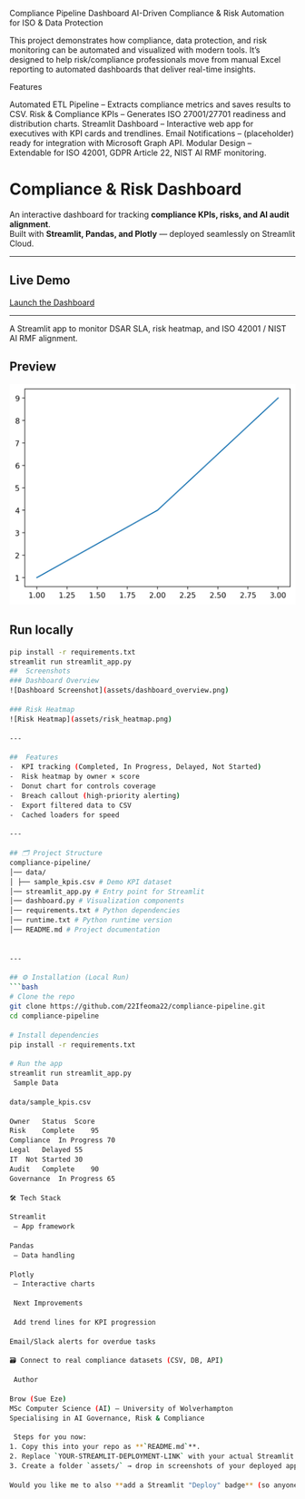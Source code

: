 Compliance Pipeline Dashboard
AI-Driven Compliance & Risk Automation for ISO & Data Protection

This project demonstrates how compliance, data protection, and risk monitoring can be automated and visualized with modern tools.
It’s designed to help risk/compliance professionals move from manual Excel reporting to automated dashboards that deliver real-time insights.

Features

Automated ETL Pipeline – Extracts compliance metrics and saves results to CSV.
Risk & Compliance KPIs – Generates ISO 27001/27701 readiness and distribution charts.
Streamlit Dashboard – Interactive web app for executives with KPI cards and trendlines.
Email Notifications – (placeholder) ready for integration with Microsoft Graph API.
Modular Design – Extendable for ISO 42001, GDPR Article 22, NIST AI RMF monitoring.
#  Compliance & Risk Dashboard

An interactive dashboard for tracking **compliance KPIs, risks, and AI audit alignment**.  
Built with **Streamlit, Pandas, and Plotly** — deployed seamlessly on Streamlit Cloud.

---

## Live Demo  
 [Launch the Dashboard](https://YOUR-STREAMLIT-DEPLOYMENT-LINK)  

---
A Streamlit app to monitor DSAR SLA, risk heatmap, and ISO 42001 / NIST AI RMF alignment.

## Preview
![Dashboard Preview](visuals/dashboard_preview.png)

## Run locally
```bash
pip install -r requirements.txt
streamlit run streamlit_app.py
##  Screenshots  
### Dashboard Overview  
![Dashboard Screenshot](assets/dashboard_overview.png)  

### Risk Heatmap  
![Risk Heatmap](assets/risk_heatmap.png)  

---

##  Features
-  KPI tracking (Completed, In Progress, Delayed, Not Started)  
-  Risk heatmap by owner × score  
-  Donut chart for controls coverage  
-  Breach callout (high-priority alerting)  
-  Export filtered data to CSV  
-  Cached loaders for speed  

---

## 🗂 Project Structure
compliance-pipeline/
│── data/
│ ├── sample_kpis.csv # Demo KPI dataset
│── streamlit_app.py # Entry point for Streamlit
│── dashboard.py # Visualization components
│── requirements.txt # Python dependencies
│── runtime.txt # Python runtime version
│── README.md # Project documentation


---

## ⚙️ Installation (Local Run)
```bash
# Clone the repo
git clone https://github.com/22Ifeoma22/compliance-pipeline.git
cd compliance-pipeline

# Install dependencies
pip install -r requirements.txt

# Run the app
streamlit run streamlit_app.py
 Sample Data

data/sample_kpis.csv

Owner	Status	Score
Risk	Complete	95
Compliance	In Progress	70
Legal	Delayed	55
IT	Not Started	30
Audit	Complete	90
Governance	In Progress	65

🛠 Tech Stack

Streamlit
 – App framework

Pandas
 – Data handling

Plotly
 – Interactive charts

 Next Improvements

 Add trend lines for KPI progression

Email/Slack alerts for overdue tasks

🗃 Connect to real compliance datasets (CSV, DB, API)

 Author

Brow (Sue Eze)
MSc Computer Science (AI) – University of Wolverhampton
Specialising in AI Governance, Risk & Compliance

 Steps for you now:  
1. Copy this into your repo as **`README.md`**.  
2. Replace `YOUR-STREAMLIT-DEPLOYMENT-LINK` with your actual Streamlit Cloud link.  
3. Create a folder `assets/` → drop in screenshots of your deployed app (the ones you already grabbed).  

Would you like me to also **add a Streamlit "Deploy" badge** (so anyone can click and redeploy your app from your repo)?
